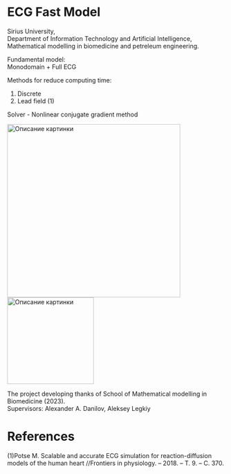 # ECG Fast Model

Sirius University,  
Department of Information Technology and Artificial Intelligence,  
Mathematical modelling in biomedicine and petreleum engineering.

Fundamental model:  
Monodomain + Full ECG  

Methods for reduce computing time:  
1) Discrete    
2) Lead field (1)   

Solver - Nonlinear conjugate gradient method  

<image src="https://biomolecula.ru/img/content/logo-unisirius.png" alt="Описание картинки" width="400">   <image src="https://yt3.googleusercontent.com/ytc/AL5GRJXIeMRijXBvlIipDyAORbhmjUnix0HlG9GwoYmW=s900-c-k-c0x00ffffff-no-rj" alt="Описание картинки" width="200">

The project developing thanks of School of Mathematical modelling in Biomedicine (2023).  
Supervisors: Alexander A. Danilov, Aleksey Legkiy 

 # References  
 
(1)Potse M. Scalable and accurate ECG simulation for
reaction-diffusion models of the human heart //Frontiers in
physiology. – 2018. – Т. 9. – С. 370.
